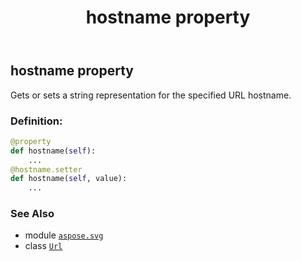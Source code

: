 ﻿---
title: hostname property
second_title: Aspose.SVG for Python via .NET API References
description: 
type: docs
weight: 80
url: /python-net/aspose.svg/url/hostname/
is_root: false
---

## hostname property


Gets or sets a string representation for the specified URL hostname.
### Definition:
```python
@property
def hostname(self):
    ...
@hostname.setter
def hostname(self, value):
    ...
```

### See Also
* module [`aspose.svg`](../../)
* class [`Url`](/svg/python-net/aspose.svg/url)
